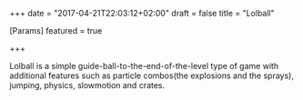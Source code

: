 +++
date = "2017-04-21T22:03:12+02:00"
draft = false
title = "Lolball"

[Params]
featured = true

+++

Lolball is a simple guide-ball-to-the-end-of-the-level type of game with additional features such as particle combos(the explosions and the sprays), jumping, physics, slowmotion and crates.
